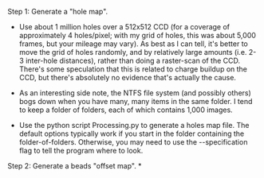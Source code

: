 Step 1: Generate a "hole map".
* Use about 1 million holes over a 512x512 CCD (for a coverage of approximately 4 holes/pixel; with my grid of holes, this was about 5,000 frames, but your mileage may vary).  As best as I can tell, it's better to move the grid of holes randomly, and by relatively large amounts (i.e. 2-3 inter-hole distances), rather than doing a raster-scan of the CCD.  There's some speculation that this is related to charge buildup on the CCD, but there's absolutely no evidence that's actually the cause. 

* As an interesting side note, the NTFS file system (and possibly others) bogs down when you have many, many items in the same folder.  I tend to keep a folder of folders, each of which contains 1,000 images.

* Use the python script Processing.py to generate a holes map file.  The default options typically work if you start in the folder containing the folder-of-folders. Otherwise, you may need to use the --specification flag to tell the program where to look.

Step 2: Generate a beads "offset map".
* 
